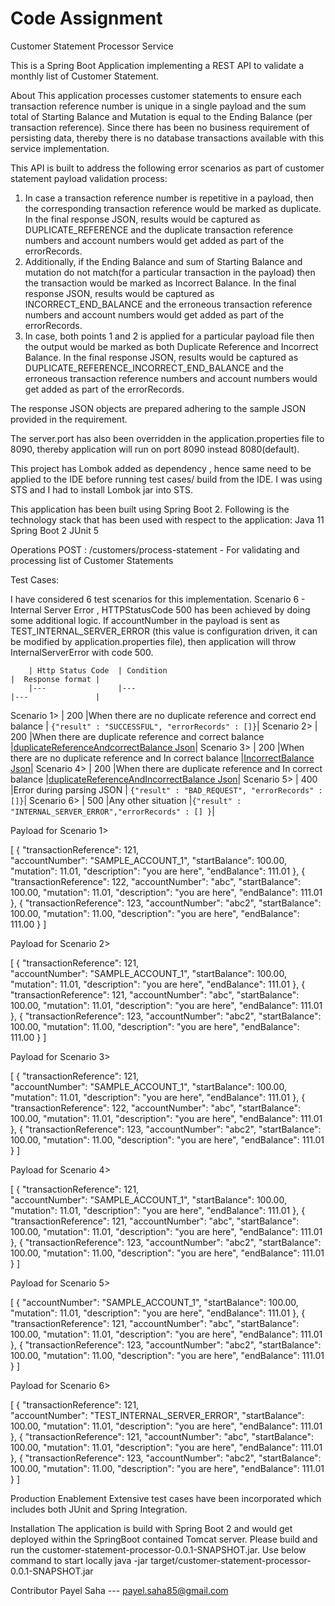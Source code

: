 # Code Assignment

Customer Statement Processor Service

This is a Spring Boot Application implementing a REST API to validate a monthly list of Customer Statement.

About
This application processes customer statements to ensure each transaction reference number is unique in a single payload and the sum total of Starting Balance and Mutation is equal to the Ending Balance (per transaction reference). Since there has been no business requirement of persisting data, thereby there is no database transactions available with this service implementation.

This API is built to address the following error scenarios as part of customer statement payload validation process: 
1. In case a transaction reference number is repetitive in a payload, then the corresponding transaction reference would be marked as duplicate. In the final response JSON, results would be captured as DUPLICATE_REFERENCE and the duplicate transaction reference numbers and account numbers would get added as part of the errorRecords. 
2. Additionally, if the Ending Balance and sum of Starting Balance and mutation do not match(for a particular transaction in the payload) then the transaction would be marked as Incorrect Balance. In the final response JSON, results would be captured as INCORRECT_END_BALANCE and the erroneous transaction reference numbers and account numbers would get added as part of the errorRecords. 
3. In case, both points 1 and 2 is applied for a particular payload file then the output would be marked as both Duplicate Reference and Incorrect Balance. In the final response JSON, results would be captured as DUPLICATE_REFERENCE_INCORRECT_END_BALANCE and the erroneous transaction reference numbers and account numbers would get added as part of the errorRecords. 

The response JSON objects are prepared adhering to the sample JSON provided in the requirement. 

The server.port has also been overridden in the application.properties file to 8090, thereby application will run on port 8090 instead 8080(default). 

This project has Lombok added as dependency , hence same need to be applied to the IDE before running test cases/ build from the IDE. I was using STS and I had to install Lombok jar into STS. 

This application has been built using Spring Boot 2. 
Following is the technology stack that has been used with respect to the application:
Java 11
Spring Boot 2
JUnit 5

Operations
POST : /customers/process-statement - For validating and processing list of Customer Statements

Test Cases: 

I have considered 6 test scenarios for this implementation. Scenario 6 - Internal Server Error , HTTPStatusCode 500 has been achieved by doing some additional logic. If accountNumber in the payload is sent as TEST_INTERNAL_SERVER_ERROR (this value is configuration driven, it can be modified by application.properties file), then application will throw InternalServerError with code 500. 

		| Http Status Code  | Condition                                                         |  Response format |
		|---                |---                                                                |---               |
Scenario 1> 	| 200               |When there are no duplicate reference and correct end balance      | `{"result" : "SUCCESSFUL", "errorRecords" : []}`|
Scenario 2> 	| 200               |When there are duplicate reference and correct balance             |[duplicateReferenceAndcorrectBalance Json](./duplicateReferenceAndcorrectBalance.json)|
Scenario 3>	| 200               |When there are no duplicate reference and In correct balance       |[IncorrectBalance Json](./IncorrectBalance.json)|
Scenario 4>	| 200               |When there are duplicate reference and In correct balance          |[duplicateReferenceAndIncorrectBalance Json](./duplicateReferenceAndIncorrectBalance.json)|
Scenario 5>	| 400               |Error during parsing JSON                                          | `{"result" : "BAD_REQUEST", "errorRecords" : []}`|
Scenario 6>	| 500               |Any other situation                                                |`{"result" : "INTERNAL_SERVER_ERROR","errorRecords" : [] }`|


Payload for Scenario 1> 

[
	{
    "transactionReference": 121,	
	"accountNumber": "SAMPLE_ACCOUNT_1",
	"startBalance": 100.00,
	"mutation": 11.01,
	"description": "you are here",
	"endBalance": 111.01
	},
	{
	"transactionReference": 122,
	"accountNumber": "abc",
	"startBalance": 100.00,
	"mutation": 11.01,
	"description": "you are here",
	"endBalance": 111.01
	},
	{
	"transactionReference": 123,
	"accountNumber": "abc2",
	"startBalance": 100.00,
	"mutation": 11.00,
	"description": "you are here",
	"endBalance": 111.00
	}
]


Payload for Scenario 2> 

[
	{
    "transactionReference": 121,	
	"accountNumber": "SAMPLE_ACCOUNT_1",
	"startBalance": 100.00,
	"mutation": 11.01,
	"description": "you are here",
	"endBalance": 111.01
	},
	{
	"transactionReference": 121,
	"accountNumber": "abc",
	"startBalance": 100.00,
	"mutation": 11.01,
	"description": "you are here",
	"endBalance": 111.01
	},
	{
	"transactionReference": 123,
	"accountNumber": "abc2",
	"startBalance": 100.00,
	"mutation": 11.00,
	"description": "you are here",
	"endBalance": 111.00
	}
]

Payload for Scenario 3>

[
	{
    "transactionReference": 121,	
	"accountNumber": "SAMPLE_ACCOUNT_1",
	"startBalance": 100.00,
	"mutation": 11.01,
	"description": "you are here",
	"endBalance": 111.01
	},
	{
	"transactionReference": 122,
	"accountNumber": "abc",
	"startBalance": 100.00,
	"mutation": 11.01,
	"description": "you are here",
	"endBalance": 111.01
	},
	{
	"transactionReference": 123,
	"accountNumber": "abc2",
	"startBalance": 100.00,
	"mutation": 11.00,
	"description": "you are here",
	"endBalance": 111.01
	}
]

Payload for Scenario 4>

[
	{
    "transactionReference": 121,	
	"accountNumber": "SAMPLE_ACCOUNT_1",
	"startBalance": 100.00,
	"mutation": 11.01,
	"description": "you are here",
	"endBalance": 111.01
	},
	{
	"transactionReference": 121,
	"accountNumber": "abc",
	"startBalance": 100.00,
	"mutation": 11.01,
	"description": "you are here",
	"endBalance": 111.01
	},
	{
	"transactionReference": 123,
	"accountNumber": "abc2",
	"startBalance": 100.00,
	"mutation": 11.00,
	"description": "you are here",
	"endBalance": 111.01
	}
]

Payload for Scenario 5>

[
	{
	"accountNumber": "SAMPLE_ACCOUNT_1",
	"startBalance": 100.00,
	"mutation": 11.01,
	"description": "you are here",
	"endBalance": 111.01
	},
	{
	"transactionReference": 121,
	"accountNumber": "abc",
	"startBalance": 100.00,
	"mutation": 11.01,
	"description": "you are here",
	"endBalance": 111.01
	},
	{
	"transactionReference": 123,
	"accountNumber": "abc2",
	"startBalance": 100.00,
	"mutation": 11.00,
	"description": "you are here",
	"endBalance": 111.01
	}
]

Payload for Scenario 6>

[
	{
    "transactionReference": 121,	
	"accountNumber": "TEST_INTERNAL_SERVER_ERROR",
	"startBalance": 100.00,
	"mutation": 11.01,
	"description": "you are here",
	"endBalance": 111.01
	},
	{
	"transactionReference": 121,
	"accountNumber": "abc",
	"startBalance": 100.00,
	"mutation": 11.01,
	"description": "you are here",
	"endBalance": 111.01
	},
	{
	"transactionReference": 123,
	"accountNumber": "abc2",
	"startBalance": 100.00,
	"mutation": 11.00,
	"description": "you are here",
	"endBalance": 111.01
	}
]

    
Production Enablement
Extensive test cases have been incorporated which includes both JUnit and Spring Integration.

Installation
The application is build with Spring Boot 2 and would get deployed within the SpringBoot contained Tomcat server. Please build and run the customer-statement-processor-0.0.1-SNAPSHOT.jar. 
Use below command to start locally
java -jar target/customer-statement-processor-0.0.1-SNAPSHOT.jar

Contributor
Payel Saha --- payel.saha85@gmail.com
